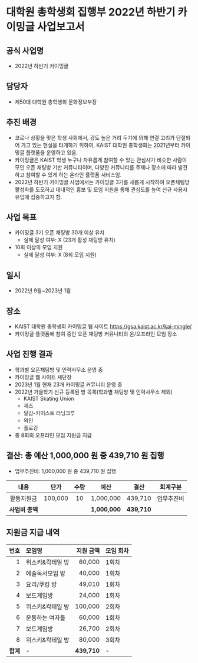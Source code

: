 대학원 총학생회 집행부 2022년 하반기 카이밍글 사업보고서
===

## 공식 사업명
- 2022년 하반기 카이밍글

## 담당자
- 제50대 대학원 총학생회 문화정보부장

## 추진 배경
- 코로나 상황을 맞은 학생 사회에서, 강도 높은 거리 두기에 의해 연결 고리가 단절되어 가고 있는 현실을 타개하기 위하여, KAIST 대학원 총학생회는 2021년부터 카이밍글 플랫폼을 운영하고 있음.
- 카이밍글은 KAIST 학생 누구나 자유롭게 참여할 수 있는 관심사가 비슷한 사람이 모인 오픈 채팅방 기반 커뮤니티이며, 다양한 커뮤니티를 주제나 장소에 따라 발견하고 참여할 수 있게 하는 온라인 플랫폼 서비스임.
- 2022년 하반기 카이밍글 사업에서는 카이밍글 3기를 새롭게 시작하여 오픈채팅방 활성화를 도모하고 대대적인 홍보 및 모임 지원을 통해 관심도를 높여 신규 사용자 유입에 집중하고자 함.

## 사업 목표
- 카이밍글 3기 오픈 채팅방 30개 이상 유치
  - 실제 달성 여부: X (23개 활성 채팅방 유치)
- 10회 이상의 모임 지원
  - 실제 달성 여부: X (8회 모임 지원)

## 일시
- 2022년 9월\~2023년 1월

## 장소
- KAIST 대학원 총학생회 카이밍글 웹 사이트 https://gsa.kaist.ac.kr/kai-mingle/
- 카이밍글 플랫폼에 참여 중인 오픈 채팅방 커뮤니티의 온/오프라인 모임 장소

## 사업 진행 결과
- 학과별 오픈채팅방 및 인력사무소 운영 중
- 카이밍글 웹 사이트 새단장
- 2023년 1월 현재 23개 카이밍글 커뮤니티 운영 중
- 2022년 가을학기 신규 등록된 방 목록(학과별 채팅방 및 인력사무소 제외)
  -  KAIST Skating Union
  -  재즈
  -  달갑-카이스트 러닝크루
  -  와인
  -  플로깅
- 총 8회의 오프라인 모임 지원금 지급

## 결산: 총 예산 1,000,000 원 중 439,710 원 집행
- 업무추진비: 1,000,000 원 중 439,710 원 집행

| **내용** | **단가** | **수량** | **예산** | **결산** | **회계구분** |
|:---:|:---:|:---:|:---:|:---:|:---:|
| 활동지원금 | 100,000 | 10 | 1,000,000 | 439,710 | 업무추진비 | 
| **사업비 총액** |  |  | **1,000,000** | **439,710** |  |

## 지원금 지급 내역

| **번호** | **모임명** | **지원 금액** | **모임 회차** |
|--------:|:---------|--------:|:--------|
| 1 | 위스키&칵테일 방 | 60,000 | 1회차 |
| 2 | 예술독서모임 방 | 40,000 | 1회차 |
| 3 | 요리/쿠킹 방 | 49,010 | 1회차 |
| 4 | 보드게임방 | 24,000 | 1회차 |
| 5 | 위스키&칵테일 방 | 100,000 | 2회차 |
| 6 | 운동하는 여자들 | 60,000 | 1회차 |
| 7 | 보드게임방 | 26,700 | 2회차 |
| 8 | 위스키&칵테일 방 | 80,000 | 3회차 |
| **합계** | -  | **439,710**  | - |